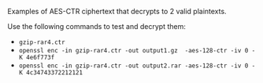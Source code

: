 Examples of AES-CTR ciphertext that decrypts to 2 valid plaintexts.

Use the following commands to test and decrypt them:


- `gzip-rar4.ctr`
 - `openssl enc -in gzip-rar4.ctr -out output1.gz  -aes-128-ctr -iv 0 -K 4e6f773f`
 - `openssl enc -in gzip-rar4.ctr -out output2.rar -aes-128-ctr -iv 0 -K 4c34743372212121`
